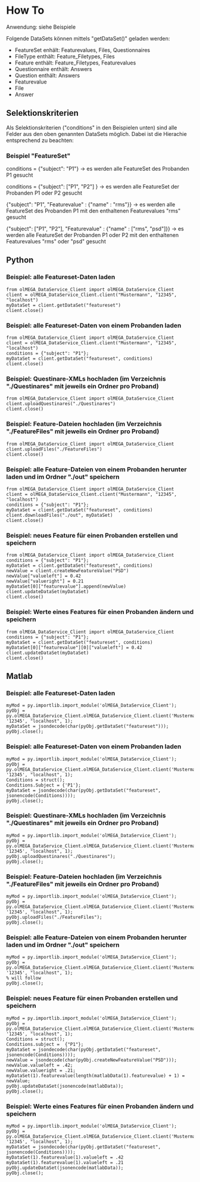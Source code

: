 # How To

Anwendung: siehe Beispiele

Folgende DataSets können mittels "getDataSet()" geladen werden:
- FeatureSet
  enhält: Featurevalues, Files, Questionnaires
- FileType
  enthält: Feature_Filetypes, Files
- Feature
  enthält: Feature_Filetypes, Featurevalues
- Questionnaire
  enthält: Answers
- Question
  enthält: Answers
- Featurevalue
- File
- Answer

## Selektionskriterien
Als Selektionskriterien ("conditions" in den Beispielen unten) sind alle Felder aus den oben genannten DataSets möglich. Dabei ist die Hierachie entsprechend zu beachten:

### Beispiel "FeatureSet"
conditions = {"subject": "P1"}
-> es werden alle FeatureSet des Probanden P1 gesucht

conditions = {"subject": ["P1", "P2"] }
-> es werden alle FeatureSet der Probanden P1 oder P2 gesucht

{"subject": "P1", "Featurevalue" : {"name" : "rms"}}
-> es werden alle FeatureSet des Probanden P1 mit den enthaltenen Featurevalues "rms" gesucht

{"subject": ["P1", "P2"], "Featurevalue" : {"name" : ["rms", "psd"]}}
-> es werden alle FeatureSet der Probanden P1 oder P2 mit den enthaltenen Featurevalues "rms" oder "psd" gesucht

## Python
### Beispiel: alle Featureset-Daten laden
    from olMEGA_DataService_Client import olMEGA_DataService_Client
    client = olMEGA_DataService_Client.client("Mustermann", "12345", "localhost")
    myDataSet = client.getDataSet("featureset")
    client.close()

### Beispiel: alle Featureset-Daten von einem Probanden laden
    from olMEGA_DataService_Client import olMEGA_DataService_Client
    client = olMEGA_DataService_Client.client("Mustermann", "12345", "localhost")
    conditions = {"subject": "P1"};
    myDataSet = client.getDataSet("featureset", conditions)
    client.close()

### Beispiel: Questinare-XMLs hochladen (im Verzeichnis "./Questinares" mit jeweils ein Ordner pro Proband)
    from olMEGA_DataService_Client import olMEGA_DataService_Client
    client.uploadQuestinares("./Questinares")
    client.close()

### Beispiel: Feature-Dateien hochladen (im Verzeichnis "./FeatureFiles" mit jeweils ein Ordner pro Proband)
    from olMEGA_DataService_Client import olMEGA_DataService_Client
    client.uploadFiles("./FeatureFiles")
    client.close()

### Beispiel: alle Feature-Dateien von einem Probanden herunter laden und im Ordner "./out" speichern
    from olMEGA_DataService_Client import olMEGA_DataService_Client
    client = olMEGA_DataService_Client.client("Mustermann", "12345", "localhost")
    conditions = {"subject": "P1"};
    myDataSet = client.getDataSet("featureset", conditions)
    client.downloadFiles("./out", myDataSet)
    client.close()

### Beispiel: neues Feature für einen Probanden erstellen und speichern
    from olMEGA_DataService_Client import olMEGA_DataService_Client
    conditions = {"subject": "P1"};
    myDataSet = client.getDataSet("featureset", conditions)
    newValue = client.createNewFeatureValue("PSD")
    newValue["valueleft"] = 0.42
    newValue["valueright"] = 0.21
    myDataSet[0]["featurevalue"].append(newValue)
    client.updateDataSet(myDataSet)
    client.close()

### Beispiel: Werte eines Features für einen Probanden ändern und speichern
    from olMEGA_DataService_Client import olMEGA_DataService_Client
    conditions = {"subject": "P1"};
    myDataSet = client.getDataSet("featureset", conditions)
    myDataSet[0]["featurevalue"][0]["valueleft"] = 0.42
    client.updateDataSet(myDataSet)
    client.close()

## Matlab
### Beispiel: alle Featureset-Daten laden
    myMod = py.importlib.import_module('olMEGA_DataService_Client');
    pyObj = py.olMEGA_DataService_Client.olMEGA_DataService_Client.client('Mustermann', '12345', "localhost", 1);
    myDataSet = jsondecode(char(pyObj.getDataSet("featureset")));
    pyObj.close();

### Beispiel: alle Featureset-Daten von einem Probanden laden
    myMod = py.importlib.import_module('olMEGA_DataService_Client');
    pyObj = py.olMEGA_DataService_Client.olMEGA_DataService_Client.client('Mustermann', '12345', "localhost", 1);
    Conditions = struct();
    Conditions.Subject = {'P1'};
    myDataSet = jsondecode(char(pyObj.getDataSet("featureset", jsonencode(Conditions))));
    pyObj.close();

### Beispiel: Questinare-XMLs hochladen (im Verzeichnis "./Questinares" mit jeweils ein Ordner pro Proband)
    myMod = py.importlib.import_module('olMEGA_DataService_Client');
    pyObj = py.olMEGA_DataService_Client.olMEGA_DataService_Client.client('Mustermann', '12345', "localhost", 1);
    pyObj.uploadQuestinares("./Questinares");
    pyObj.close();

### Beispiel: Feature-Dateien hochladen (im Verzeichnis "./FeatureFiles" mit jeweils ein Ordner pro Proband)
    myMod = py.importlib.import_module('olMEGA_DataService_Client');
    pyObj = py.olMEGA_DataService_Client.olMEGA_DataService_Client.client('Mustermann', '12345', "localhost", 1);
    pyObj.uploadFiles("./FeatureFiles");
    pyObj.close();

### Beispiel: alle Feature-Dateien von einem Probanden herunter laden und im Ordner "./out" speichern
    myMod = py.importlib.import_module('olMEGA_DataService_Client');
    pyObj = py.olMEGA_DataService_Client.olMEGA_DataService_Client.client('Mustermann', '12345', "localhost", 1);
    % will follow
    pyObj.close();

### Beispiel: neues Feature für einen Probanden erstellen und speichern
    myMod = py.importlib.import_module('olMEGA_DataService_Client');
    pyObj = py.olMEGA_DataService_Client.olMEGA_DataService_Client.client('Mustermann', '12345', "localhost", 1);
    Conditions = struct();
    Conditions.subject =  {"P1"};
    myDataSet = jsondecode(char(pyObj.getDataSet("featureset", jsonencode(Conditions))));
    newValue = jsondecode(char(pyObj.createNewFeatureValue("PSD")));
    newValue.valueleft = .42;
    newValue.valueright = .21;
    myDataSet(1).featurevalue(length(matlabData(1).featurevalue) + 1) = newValue;
    pyObj.updateDataSet(jsonencode(matlabData));
    pyObj.close();

### Beispiel: Werte eines Features für einen Probanden ändern und speichern
    myMod = py.importlib.import_module('olMEGA_DataService_Client');
    pyObj = py.olMEGA_DataService_Client.olMEGA_DataService_Client.client('Mustermann', '12345', "localhost", 1);
    myDataSet = jsondecode(char(pyObj.getDataSet("featureset", jsonencode(Conditions))));
    myDataSet(1).featurevalue(1).valueleft = .42
    myDataSet(1).featurevalue(1).valueleft = .21
    pyObj.updateDataSet(jsonencode(matlabData));
    pyObj.close();

